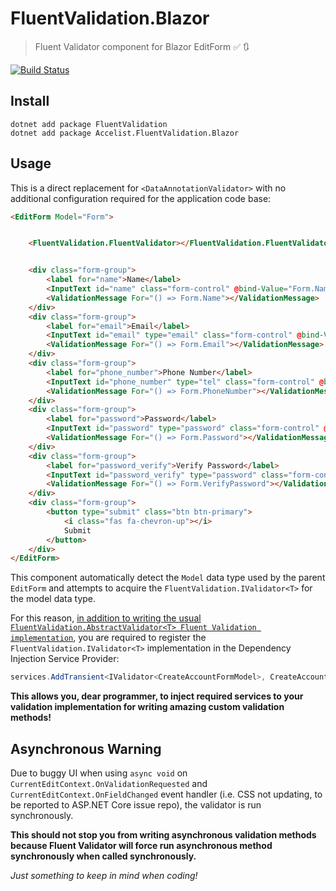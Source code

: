# FluentValidation.Blazor

> Fluent Validator component for Blazor EditForm :white_check_mark: :arrows_clockwise:

[![Build Status](https://dev.azure.com/ryanelian/FluentValidation.Blazor/_apis/build/status/ryanelian.FluentValidation.Blazor?branchName=master)](https://dev.azure.com/ryanelian/FluentValidation.Blazor/_build/latest?definitionId=4&branchName=master)

## Install

```
dotnet add package FluentValidation
dotnet add package Accelist.FluentValidation.Blazor
```

## Usage

This is a direct replacement for `<DataAnnotationValidator>` with no additional configuration required for the application code base:

```html
<EditForm Model="Form">


    <FluentValidation.FluentValidator></FluentValidation.FluentValidator>


    <div class="form-group">
        <label for="name">Name</label>
        <InputText id="name" class="form-control" @bind-Value="Form.Name"></InputText>
        <ValidationMessage For="() => Form.Name"></ValidationMessage>
    </div>
    <div class="form-group">
        <label for="email">Email</label>
        <InputText id="email" type="email" class="form-control" @bind-Value="Form.Email"></InputText>
        <ValidationMessage For="() => Form.Email"></ValidationMessage>
    </div>
    <div class="form-group">
        <label for="phone_number">Phone Number</label>
        <InputText id="phone_number" type="tel" class="form-control" @bind-Value="Form.PhoneNumber"></InputText>
        <ValidationMessage For="() => Form.PhoneNumber"></ValidationMessage>
    </div>
    <div class="form-group">
        <label for="password">Password</label>
        <InputText id="password" type="password" class="form-control" @bind-Value="Form.Password"></InputText>
        <ValidationMessage For="() => Form.Password"></ValidationMessage>
    </div>
    <div class="form-group">
        <label for="password_verify">Verify Password</label>
        <InputText id="password_verify" type="password" class="form-control" @bind-Value="Form.VerifyPassword"></InputText>
        <ValidationMessage For="() => Form.VerifyPassword"></ValidationMessage>
    </div>
    <div class="form-group">
        <button type="submit" class="btn btn-primary">
            <i class="fas fa-chevron-up"></i>
            Submit
        </button>
    </div>
</EditForm>
```

This component automatically detect the `Model` data type used by the parent `EditForm` and attempts to acquire the `FluentValidation.IValidator<T>` for the model data type.

For this reason, [in addition to writing the usual `FluentValidation.AbstractValidator<T> Fluent Validation implementation`](https://fluentvalidation.net/start), you are required to register the `FluentValidation.IValidator<T>` implementation in the Dependency Injection Service Provider:

```cs
services.AddTransient<IValidator<CreateAccountFormModel>, CreateAccountFormModelValidator>();
```

**This allows you, dear programmer, to inject required services to your validation implementation for writing amazing custom validation methods!**

## Asynchronous Warning

Due to buggy UI when using `async void` on `CurrentEditContext.OnValidationRequested` and `CurrentEditContext.OnFieldChanged` event handler (i.e. CSS not updating, to be reported to ASP.NET Core issue repo), the validator is run synchronously.

**This should not stop you from writing asynchronous validation methods because Fluent Validator will force run asynchronous method synchronously when called synchronously.**

*Just something to keep in mind when coding!*
